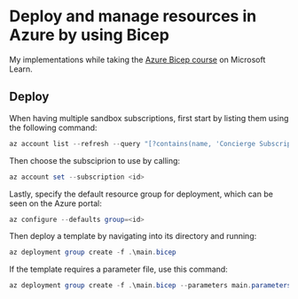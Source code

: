 # Deploy and manage resources in Azure by using Bicep
My implementations while taking the [Azure Bicep course](https://docs.microsoft.com/en-us/learn/paths/bicep-deploy/) on  Microsoft Learn.

## Deploy
When having multiple sandbox subscriptions, first start by listing them using the following command:

```powershell
az account list --refresh --query "[?contains(name, 'Concierge Subscription')].id" --output table
```

Then choose the subsciprion to use by calling:

```powershell
az account set --subscription <id>
```

Lastly, specify the default resource group for deployment, which can be seen on the Azure portal:

```powershell
az configure --defaults group=<id>
```

Then deploy a template by navigating into its directory and running:

```powershell
az deployment group create -f .\main.bicep
```

If the template requires a parameter file, use this command:

```powershell
az deployment group create -f .\main.bicep --parameters main.parameters.dev.json
```
